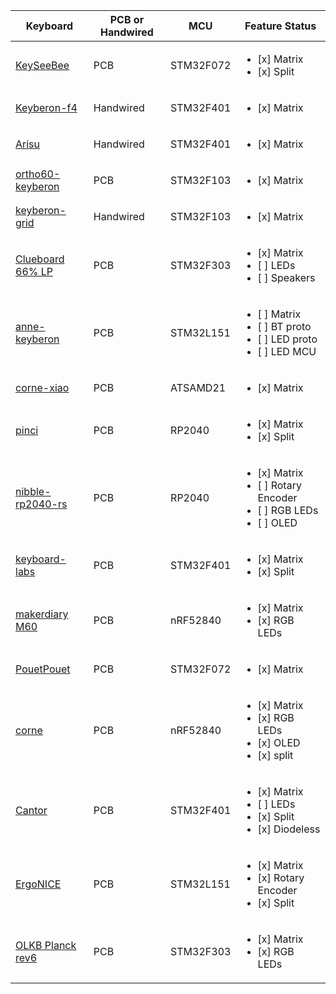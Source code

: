| Keyboard                                                                   | PCB or Handwired | MCU       | Feature Status                                                                                 |
| -                                                                          | -                | -         | -                                                                                              |
| [KeySeeBee](https://github.com/TeXitoi/keyseebee)                          | PCB              | STM32F072 | <ul><li>[x] Matrix </li><li>[x] Split</li></ul>                                                |
| [Keyberon-f4](https://github.com/TeXitoi/keyberon-f4)                      | Handwired        | STM32F401 | <ul><li>[x] Matrix </li></ul>                                                                  |
| [Arisu](https://github.com/help-14/arisu-handwired)                        | Handwired        | STM32F401 | <ul><li>[x] Matrix </li></ul>                                                                  |
| [ortho60-keyberon](https://github.com/TeXitoi/ortho60-keyberon)            | PCB              | STM32F103 | <ul><li>[x] Matrix </li></ul>                                                                  |
| [keyberon-grid](https://github.com/TeXitoi/keyberon-grid)                  | Handwired        | STM32F103 | <ul><li>[x] Matrix </li></ul>                                                                  |
| [Clueboard 66% LP](https://github.com/wezm/clueboard-rust-firmware)        | PCB              | STM32F303 | <ul><li>[x] Matrix </li><li>[ ] LEDs</li><li>[ ] Speakers</li></ul>                            |
| [anne-keyberon](https://github.com/hdhoang/anne-keyberon)                  | PCB              | STM32L151 | <ul><li>[ ] Matrix </li><li>[ ] BT proto </li><li>[ ] LED proto </li><li>[ ] LED MCU </li></ul>|
| [corne-xiao](https://github.com/lehmanju/corne-xiao)                       | PCB              | ATSAMD21  | <ul><li>[x] Matrix </li></ul>                                                                  |
| [pinci](https://github.com/camrbuss/pinci)                                 | PCB              | RP2040    | <ul><li>[x] Matrix </li><li>[x] Split</li></ul>                                                |
| [nibble-rp2040-rs](https://github.com/DrewTChrist/nibble-rp2040-rs)        | PCB              | RP2040    | <ul><li>[x] Matrix </li><li>[ ] Rotary Encoder</li><li>[ ] RGB LEDs</li><li>[ ] OLED</li></ul> |
| [keyboard-labs](https://github.com/rgoulter/keyboard-labs)                 | PCB              | STM32F401 | <ul><li>[x] Matrix </li><li>[x] Split</li></ul>                                                |
| [makerdiary M60](https://github.com/jamesmunns/m60-keyboard/)              | PCB              | nRF52840  | <ul><li>[x] Matrix </li><li>[x] RGB LEDs</li></ul>                                             |
| [PouetPouet](https://github.com/dkm/pouetpouet-board)                      | PCB              | STM32F072 | <ul><li>[x] Matrix </li></ul>                                                                  |
| [corne](https://github.com/simmsb/keyboard)                                | PCB              | nRF52840  | <ul><li>[x] Matrix </li><li>[x] RGB LEDs</li><li>[x] OLED</li><li>[x] split</li></ul>          |
| [Cantor](https://github.com/dariogoetz/cantor-firmware-keyberon)           | PCB              | STM32F401 | <ul><li>[x] Matrix </li><li>[ ] LEDs</li><li>[x] Split</li><li>[x] Diodeless</li></ul>         |
| [ErgoNICE](https://codeberg.org/valpackett/ergonice)                       | PCB              | STM32L151 | <ul><li>[x] Matrix </li><li>[x] Rotary Encoder</li><li>[x] Split</li></ul>                     |
| [OLKB Planck rev6](https://sr.ht/~nomisiv/keyberon-planck)                 | PCB              | STM32F303 | <ul><li>[x] Matrix </li><li>[x] RGB LEDs</li></ul>                                             |
